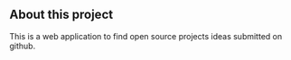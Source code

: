 ## About this project
This is a web application to find open source projects ideas submitted on github.
